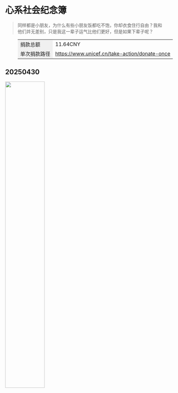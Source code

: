 # 心系社会纪念簿

> 同样都是小朋友，为什么有些小朋友饭都吃不饱，你却衣食住行自由？我和他们并无差别，只是我这一辈子运气比他们更好，但是如果下辈子呢？

<figure class="table" style="width:1200px;">
      <table>
        <tbody>
          <tr>
            <td style="background-color:#f0f0f0;">捐款总额</td>
            <td>11.64CNY</td>
          </tr>
          <tr>
            <td style="background-color:#f0f0f0;">单次捐款路径</td>
            <td><a href="https://www.unicef.cn/take-action/donate-once" target="_blank">https://www.unicef.cn/take-action/donate-once</a></td>
          </tr>
        </tbody>
      </table>
    </figure>

## 20250430

[<img src="[https://via.placeholder.com/800x400](https://ss2.baidu.com/6ONYsjip0QIZ8tyhnq/it/u=2761266866,1242382534&fm=179&app=35&f=PNG?w=120&h=170&s=1785D84E93E1895B4AFABBAF0300F008)" width="50%">](https://ss2.baidu.com/6ONYsjip0QIZ8tyhnq/it/u=2761266866,1242382534&fm=179&app=35&f=PNG?w=120&h=170&s=1785D84E93E1895B4AFABBAF0300F008)
